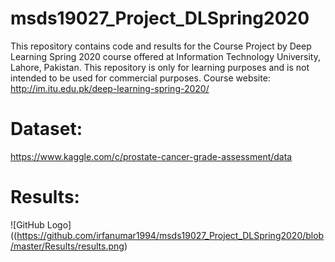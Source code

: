 # msds19027_Project_DLSpring2020
This repository contains code and results for the Course Project by Deep Learning Spring 2020 course offered at Information Technology University, Lahore, Pakistan. This repository is only for learning purposes and is not intended to be used for commercial purposes.
Course website: http://im.itu.edu.pk/deep-learning-spring-2020/

# Dataset:
https://www.kaggle.com/c/prostate-cancer-grade-assessment/data

# Results:
![GitHub Logo]((https://github.com/irfanumar1994/msds19027_Project_DLSpring2020/blob/master/Results/results.png)
